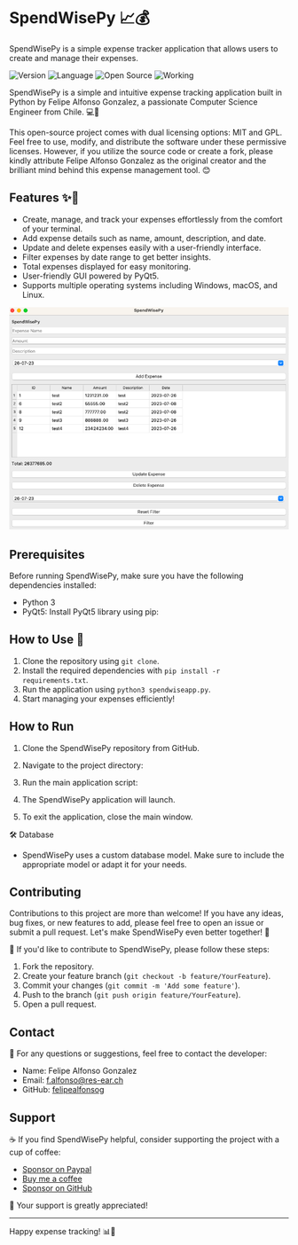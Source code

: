 <!-- SpendWisePy - Expense Tracker Application -->

# SpendWisePy 📈💰
SpendWisePy is a simple expense tracker application that allows users to create and manage their expenses.

![Version](https://img.shields.io/badge/version-1.0.0-blue.svg)
![Language](https://img.shields.io/badge/language-Python-blueviolet.svg)
![Open Source](https://img.shields.io/badge/open%20source-yes-brightgreen.svg)
![Working](https://img.shields.io/badge/working-yes-brightgreen.svg)

SpendWisePy is a simple and intuitive expense tracking application built in Python by Felipe Alfonso Gonzalez, a passionate Computer Science Engineer from Chile. 💻🚀

This open-source project comes with dual licensing options: MIT and GPL. Feel free to use, modify, and distribute the software under these permissive licenses. However, if you utilize the source code or create a fork, please kindly attribute Felipe Alfonso Gonzalez as the original creator and the brilliant mind behind this expense management tool. 😊

## Features ✨🚀 

- Create, manage, and track your expenses effortlessly from the comfort of your terminal.
- Add expense details such as name, amount, description, and date.
- Update and delete expenses easily with a user-friendly interface.
- Filter expenses by date range to get better insights.
- Total expenses displayed for easy monitoring.
- User-friendly GUI powered by PyQt5.
- Supports multiple operating systems including Windows, macOS, and Linux.

![Screenshot](imgs/sshot.png)

## Prerequisites

Before running SpendWisePy, make sure you have the following dependencies installed:

- Python 3
- PyQt5: Install PyQt5 library using pip:

## How to Use 🚀

1. Clone the repository using `git clone`.
2. Install the required dependencies with `pip install -r requirements.txt`.
3. Run the application using `python3 spendwiseapp.py`.
4. Start managing your expenses efficiently!

## How to Run

1. Clone the SpendWisePy repository from GitHub.

2. Navigate to the project directory:

3. Run the main application script:

4. The SpendWisePy application will launch.

5. To exit the application, close the main window.

🛠️ Database
- SpendWisePy uses a custom database model. Make sure to include the appropriate model or adapt it for your needs.

## Contributing

Contributions to this project are more than welcome! If you have any ideas, bug fixes, or new features to add, please feel free to open an issue or submit a pull request. Let's make SpendWisePy even better together! 🤝

🤝 If you'd like to contribute to SpendWisePy, please follow these steps:
1. Fork the repository.
2. Create your feature branch (`git checkout -b feature/YourFeature`).
3. Commit your changes (`git commit -m 'Add some feature'`).
4. Push to the branch (`git push origin feature/YourFeature`).
5. Open a pull request.

## Contact

📧 For any questions or suggestions, feel free to contact the developer:
- Name: Felipe Alfonso Gonzalez
- Email: f.alfonso@res-ear.ch
- GitHub: [felipealfonsog](https://github.com/felipealfonsog)

## Support

☕ If you find SpendWisePy helpful, consider supporting the project with a cup of coffee:

- [Sponsor on Paypal](https://paypal.com/felipealfonsog)
- [Buy me a coffee](https://www.buymeacoffee.com/felipealfonsog)
- [Sponsor on GitHub](https://github.com/sponsors/felipealfonsog)

🙏 Your support is greatly appreciated!

---

Happy expense tracking! 📊💸


